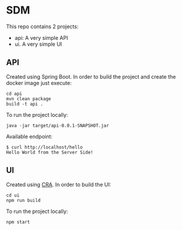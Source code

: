 # SDM

This repo contains 2 projects:
* api: A very simple API
* ui. A very simple UI

## API

Created using Spring Boot. In order to build the project and create the docker image just execute:
```
cd api
mvn clean package
build -t api .
```

To run the project locally:
```
java -jar target/api-0.0.1-SNAPSHOT.jar
```

Available endpoint:
```
$ curl http://localhost/hello
Hello World from the Server Side!
```

## UI

Created using [CRA](https://github.com/facebook/create-react-app). In order to build the UI:
```
cd ui
npm run build
```

To run the project locally:
```
npm start
```
